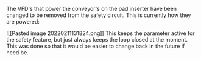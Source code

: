 The VFD's that power the conveyor's on the pad inserter have been changed to be removed from the safety circuit. This is currently how they are powered:

![[Pasted image 20220211131824.png]]
This keeps the parameter active for the safety feature, but just always keeps the loop closed at the moment. This was done so that it would be easier to change back in the future if need be.